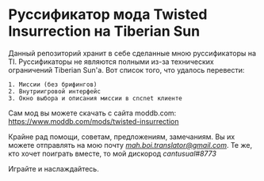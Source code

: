 # Руссификатор мода Twisted Insurrection на Tiberian Sun

Данный репозиторий хранит в себе сделанные мною руссификаторы на TI. Руссификаторы не являются полными из-за технических ограничений Tiberian Sun'a. Вот список того, что удалось перевести:

	1. Миссии (без брифингов)
	2. Внутриигровой интерфейс
	3. Окно выбора и описания миссии в cncnet клиенте

Сам мод вы можете скачать с сайта moddb.com: https://www.moddb.com/mods/twisted-insurrection

Крайне рад помощи, советам, предложениям, замечаниям. Вы их можете отправлять на мою почту *mah.boi.translator@gmail.com*.
Те же, кто хочет поиграть вместе, то мой дискород *cantusual#8773*

Играйте и наслаждайтесь.
